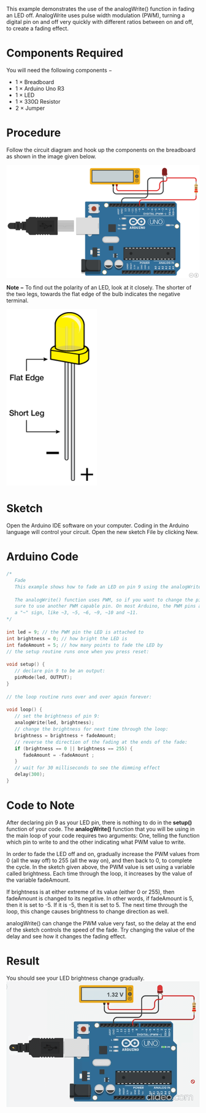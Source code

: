 This example demonstrates the use of the analogWrite() function in fading an LED off. AnalogWrite uses pulse width modulation (PWM), turning a digital pin on and off very quickly with different ratios between on and off, to create a fading effect.
# Components Required

You will need the following components −

- 1 × Breadboard
- 1 × Arduino Uno R3
- 1 × LED
- 1 × 330Ω Resistor
- 2 × Jumper

# Procedure

Follow the circuit diagram and hook up the components on the breadboard as shown in the image given below.

![ledfade](img\ledfade.png)

**Note −** To find out the polarity of an LED, look at it closely. The shorter of the two legs, towards the flat edge of the bulb indicates the negative terminal.

![led](img\led.png)

# Sketch

Open the Arduino IDE software on your computer. Coding in the Arduino language will control your circuit. Open the new sketch File by clicking New.

# Arduino Code

```c++
/*
   Fade
   This example shows how to fade an LED on pin 9 using the analogWrite() function.

   The analogWrite() function uses PWM, so if you want to change the pin you're using, be
   sure to use another PWM capable pin. On most Arduino, the PWM pins are identified with
   a "~" sign, like ~3, ~5, ~6, ~9, ~10 and ~11.
*/

int led = 9; // the PWM pin the LED is attached to
int brightness = 0; // how bright the LED is
int fadeAmount = 5; // how many points to fade the LED by
// the setup routine runs once when you press reset:

void setup() {
   // declare pin 9 to be an output:
   pinMode(led, OUTPUT);
}

// the loop routine runs over and over again forever:

void loop() {
   // set the brightness of pin 9:
   analogWrite(led, brightness);
   // change the brightness for next time through the loop:
   brightness = brightness + fadeAmount;
   // reverse the direction of the fading at the ends of the fade:
   if (brightness == 0 || brightness == 255) {
      fadeAmount = -fadeAmount ;
   }
   // wait for 30 milliseconds to see the dimming effect
   delay(300);
}
```

# Code to Note

After declaring pin 9 as your LED pin, there is nothing to do in the **setup()** function of your code. The **analogWrite()** function that you will be using in the main loop of your code requires two arguments: One, telling the function which pin to write to and the other indicating what PWM value to write.

In order to fade the LED off and on, gradually increase the PWM values from 0 (all the way off) to 255 (all the way on), and then back to 0, to complete the cycle. In the sketch given above, the PWM value is set using a variable called brightness. Each time through the loop, it increases by the value of the variable fadeAmount.

If brightness is at either extreme of its value (either 0 or 255), then fadeAmount is changed to its negative. In other words, if fadeAmount is 5, then it is set to -5. If it is -5, then it is set to 5. The next time through the loop, this change causes brightness to change direction as well.

analogWrite() can change the PWM value very fast, so the delay at the end of the sketch controls the speed of the fade. Try changing the value of the delay and see how it changes the fading effect.

# Result

You should see your LED brightness change gradually.
![led](img\ledfadegif.gif)